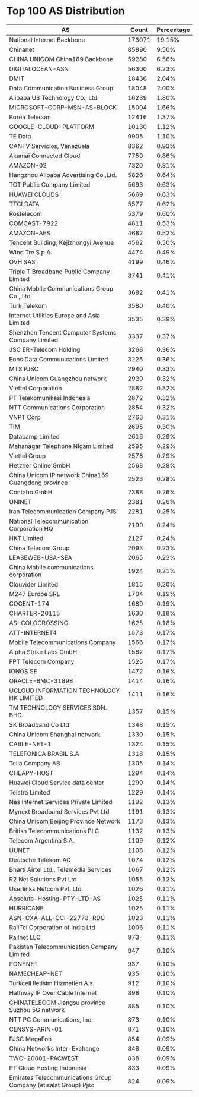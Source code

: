 # Top 100 AS Distribution
| AS | Count | Percentage |
|----|----|----|
| National Internet Backbone | 173071 | 19.15% |
| Chinanet | 85890 | 9.50% |
| CHINA UNICOM China169 Backbone | 59280 | 6.56% |
| DIGITALOCEAN-ASN | 56300 | 6.23% |
| DMIT | 18436 | 2.04% |
| Data Communication Business Group | 18048 | 2.00% |
| Alibaba US Technology Co., Ltd. | 16239 | 1.80% |
| MICROSOFT-CORP-MSN-AS-BLOCK | 15004 | 1.66% |
| Korea Telecom | 12416 | 1.37% |
| GOOGLE-CLOUD-PLATFORM | 10130 | 1.12% |
| TE Data | 9905 | 1.10% |
| CANTV Servicios, Venezuela | 8362 | 0.93% |
| Akamai Connected Cloud | 7759 | 0.86% |
| AMAZON-02 | 7320 | 0.81% |
| Hangzhou Alibaba Advertising Co.,Ltd. | 5826 | 0.64% |
| TOT Public Company Limited | 5693 | 0.63% |
| HUAWEI CLOUDS | 5669 | 0.63% |
| TTCLDATA | 5577 | 0.62% |
| Rostelecom | 5379 | 0.60% |
| COMCAST-7922 | 4811 | 0.53% |
| AMAZON-AES | 4682 | 0.52% |
| Tencent Building, Kejizhongyi Avenue | 4562 | 0.50% |
| Wind Tre S.p.A. | 4474 | 0.49% |
| OVH SAS | 4199 | 0.46% |
| Triple T Broadband Public Company Limited | 3741 | 0.41% |
| China Mobile Communications Group Co., Ltd. | 3682 | 0.41% |
| Turk Telekom | 3580 | 0.40% |
| Internet Utilities Europe and Asia Limited | 3535 | 0.39% |
| Shenzhen Tencent Computer Systems Company Limited | 3337 | 0.37% |
| JSC ER-Telecom Holding | 3268 | 0.36% |
| Eons Data Communications Limited | 3225 | 0.36% |
| MTS PJSC | 2940 | 0.33% |
| China Unicom Guangzhou network | 2920 | 0.32% |
| Viettel Corporation | 2882 | 0.32% |
| PT Telekomunikasi Indonesia | 2872 | 0.32% |
| NTT Communications Corporation | 2854 | 0.32% |
| VNPT Corp | 2763 | 0.31% |
| TIM | 2695 | 0.30% |
| Datacamp Limited | 2616 | 0.29% |
| Mahanagar Telephone Nigam Limited | 2595 | 0.29% |
| Viettel Group | 2578 | 0.29% |
| Hetzner Online GmbH | 2568 | 0.28% |
| China Unicom IP network China169 Guangdong province | 2523 | 0.28% |
| Contabo GmbH | 2388 | 0.26% |
| UNINET | 2381 | 0.26% |
| Iran Telecommunication Company PJS | 2281 | 0.25% |
| National Telecommunication Corporation HQ | 2190 | 0.24% |
| HKT Limited | 2127 | 0.24% |
| China Telecom Group | 2093 | 0.23% |
| LEASEWEB-USA-SEA | 2065 | 0.23% |
| China Mobile communications corporation | 1924 | 0.21% |
| Clouvider Limited | 1815 | 0.20% |
| M247 Europe SRL | 1704 | 0.19% |
| COGENT-174 | 1689 | 0.19% |
| CHARTER-20115 | 1630 | 0.18% |
| AS-COLOCROSSING | 1625 | 0.18% |
| ATT-INTERNET4 | 1573 | 0.17% |
| Mobile Telecommunications Company | 1566 | 0.17% |
| Alpha Strike Labs GmbH | 1562 | 0.17% |
| FPT Telecom Company | 1525 | 0.17% |
| IONOS SE | 1472 | 0.16% |
| ORACLE-BMC-31898 | 1414 | 0.16% |
| UCLOUD INFORMATION TECHNOLOGY HK LIMITED | 1411 | 0.16% |
| TM TECHNOLOGY SERVICES SDN. BHD. | 1357 | 0.15% |
| SK Broadband Co Ltd | 1348 | 0.15% |
| China Unicom Shanghai network | 1330 | 0.15% |
| CABLE-NET-1 | 1324 | 0.15% |
| TELEFONICA BRASIL S.A | 1318 | 0.15% |
| Telia Company AB | 1305 | 0.14% |
| CHEAPY-HOST | 1294 | 0.14% |
| Huawei Cloud Service data center | 1290 | 0.14% |
| Telstra Limited | 1229 | 0.14% |
| Nas Internet Services Private Limited | 1192 | 0.13% |
| Mynext Broadband Services Pvt Ltd | 1191 | 0.13% |
| China Unicom Beijing Province Network | 1173 | 0.13% |
| British Telecommunications PLC | 1132 | 0.13% |
| Telecom Argentina S.A. | 1109 | 0.12% |
| UUNET | 1108 | 0.12% |
| Deutsche Telekom AG | 1074 | 0.12% |
| Bharti Airtel Ltd., Telemedia Services | 1067 | 0.12% |
| R2 Net Solutions Pvt Ltd | 1055 | 0.12% |
| Userlinks Netcom Pvt. Ltd. | 1026 | 0.11% |
| Absolute-Hosting-PTY-LTD-AS | 1025 | 0.11% |
| HURRICANE | 1025 | 0.11% |
| ASN-CXA-ALL-CCI-22773-RDC | 1023 | 0.11% |
| RailTel Corporation of India Ltd | 1006 | 0.11% |
| Railnet LLC | 973 | 0.11% |
| Pakistan Telecommunication Company Limited | 947 | 0.10% |
| PONYNET | 937 | 0.10% |
| NAMECHEAP-NET | 935 | 0.10% |
| Turkcell Iletisim Hizmetleri A.s. | 912 | 0.10% |
| Hathway IP Over Cable Internet | 898 | 0.10% |
| CHINATELECOM Jiangsu province Suzhou 5G network | 885 | 0.10% |
| NTT PC Communications, Inc. | 873 | 0.10% |
| CENSYS-ARIN-01 | 871 | 0.10% |
| PJSC MegaFon | 854 | 0.09% |
| China Networks Inter-Exchange | 848 | 0.09% |
| TWC-20001-PACWEST | 838 | 0.09% |
| PT Cloud Hosting Indonesia | 833 | 0.09% |
| Emirates Telecommunications Group Company (etisalat Group) Pjsc | 824 | 0.09% |
